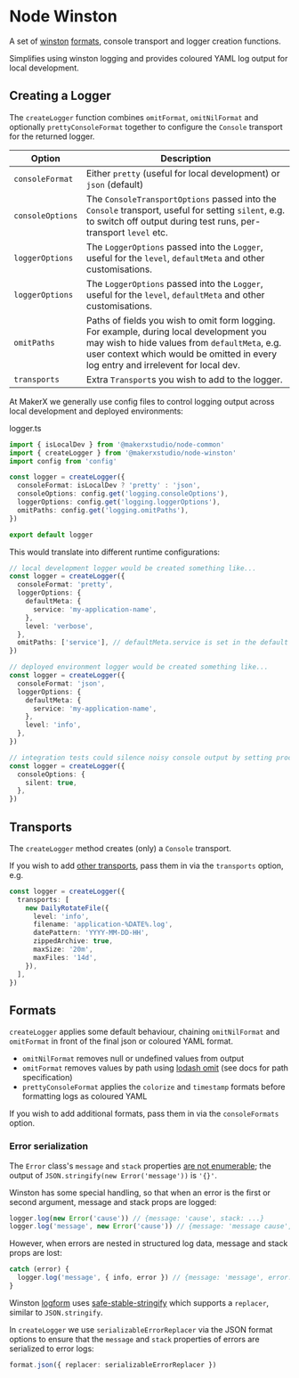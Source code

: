 # Node Winston

A set of [winston](https://github.com/winstonjs/winston) [formats](https://github.com/winstonjs/winston#formats), console transport and logger creation functions.

Simplifies using winston logging and provides coloured YAML log output for local development.

## Creating a Logger

The `createLogger` function combines `omitFormat`, `omitNilFormat` and optionally `prettyConsoleFormat` together to configure the `Console` transport for the returned logger.

| Option           | Description                                                                                                                                                                                                                    |
| ---------------- | ------------------------------------------------------------------------------------------------------------------------------------------------------------------------------------------------------------------------------ |
| `consoleFormat`  | Either `pretty` (useful for local development) or `json` (default)                                                                                                                                                             |
| `consoleOptions` | The `ConsoleTransportOptions` passed into the `Console` transport, useful for setting `silent`, e.g. to switch off output during test runs, per-transport `level` etc.                                                         |
| `loggerOptions`  | The `LoggerOptions` passed into the `Logger`, useful for the `level`, `defaultMeta` and other customisations.                                                                                                                  |
| `loggerOptions`  | The `LoggerOptions` passed into the `Logger`, useful for the `level`, `defaultMeta` and other customisations.                                                                                                                  |
| `omitPaths`      | Paths of fields you wish to omit form logging. For example, during local development you may wish to hide values from `defaultMeta`, e.g. user context which would be omitted in every log entry and irrelevent for local dev. |
| `transports`     | Extra `Transport`s you wish to add to the logger.                                                                                                                                                                              |

At MakerX we generally use config files to control logging output across local development and deployed environments:

logger.ts

```ts
import { isLocalDev } from '@makerxstudio/node-common'
import { createLogger } from '@makerxstudio/node-winston'
import config from 'config'

const logger = createLogger({
  consoleFormat: isLocalDev ? 'pretty' : 'json',
  consoleOptions: config.get('logging.consoleOptions'),
  loggerOptions: config.get('logging.loggerOptions'),
  omitPaths: config.get('logging.omitPaths'),
})

export default logger
```

This would translate into different runtime configurations:

```ts
// local development logger would be created something like...
const logger = createLogger({
  consoleFormat: 'pretty',
  loggerOptions: {
    defaultMeta: {
      service: 'my-application-name',
    },
    level: 'verbose',
  },
  omitPaths: ['service'], // defaultMeta.service is set in the default (all environments) config, localdev config strips this from output
})

// deployed environment logger would be created something like...
const logger = createLogger({
  consoleFormat: 'json',
  loggerOptions: {
    defaultMeta: {
      service: 'my-application-name',
    },
    level: 'info',
  },
})

// integration tests could silence noisy console output by setting process.env.SILENT_CONSOLE to 'true'
const logger = createLogger({
  consoleOptions: {
    silent: true,
  },
})
```

## Transports

The `createLogger` method creates (only) a `Console` transport.

If you wish to add [other transports](https://github.com/winstonjs/winston/blob/master/docs/transports.md), pass them in via the `transports` option, e.g.

```ts
const logger = createLogger({
  transports: [
    new DailyRotateFile({
      level: 'info',
      filename: 'application-%DATE%.log',
      datePattern: 'YYYY-MM-DD-HH',
      zippedArchive: true,
      maxSize: '20m',
      maxFiles: '14d',
    }),
  ],
})
```

## Formats

`createLogger` applies some default behaviour, chaining `omitNilFormat` and `omitFormat` in front of the final json or coloured YAML format.

- `omitNilFormat` removes null or undefined values from output
- `omitFormat` removes values by path using [lodash omit](https://lodash.com/docs/4.17.15#omit) (see docs for path specification)
- `prettyConsoleFormat` applies the `colorize` and `timestamp` formats before formatting logs as coloured YAML

If you wish to add additional formats, pass them in via the `consoleFormats` option.

### Error serialization

The `Error` class's `message` and `stack` properties [are not enumerable](https://stackoverflow.com/questions/18391212/is-it-not-possible-to-stringify-an-error-using-json-stringify); the output of `JSON.stringify(new Error('message'))` is `'{}'`.

Winston has some special handling, so that when an error is the first or second argument, message and stack props are logged:

```ts
logger.log(new Error('cause')) // {message: 'cause', stack: ...}
logger.log('message', new Error('cause')) // {message: 'message cause', stack: ...}
```

However, when errors are nested in structured log data, message and stack props are lost:

```ts
catch (error) {
  logger.log('message', { info, error }) // {message: 'message', error: {}}
}
```

Winston [logform](https://github.com/winstonjs/logform) uses [safe-stable-stringify](https://www.npmjs.com/package/safe-stable-stringify) which supports a `replacer`, similar to `JSON.stringify`.

In `createLogger` we use `serializableErrorReplacer` via the JSON format options to ensure that the `message` and `stack` properties of errors are serialized to error logs:

```ts
format.json({ replacer: serializableErrorReplacer })
```
